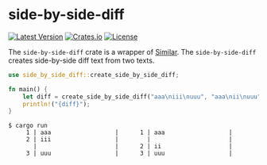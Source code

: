 # side-by-side-diff

[![Latest Version](https://img.shields.io/crates/v/side-by-side-diff.svg)](https://crates.io/crates/side-by-side-diff)
[![Crates.io](https://img.shields.io/crates/d/side-by-side-diff.svg)](https://crates.io/crates/side-by-side-diff)
[![License](https://img.shields.io/github/license/tadashi-aikawa/side-by-side-diff)](https://github.com/tadashi-aikawa/side-by-side-diff/blob/main/LICENSE)

The `side-by-side-diff` crate is a wrapper of [Similar]. The `side-by-side-diff` creates side-by-side diff text from two texts.

```rust
use side_by_side_diff::create_side_by_side_diff;

fn main() {
    let diff = create_side_by_side_diff("aaa\niii\nuuu", "aaa\nii\nuuu", 20);
    println!("{diff}");
}
```

```console
$ cargo run
     1 | aaa                  |      1 | aaa                  |
     2 | iii                  |        |                      |
       |                      |      2 | ii                   |
     3 | uuu                  |      3 | uuu                  |
```

[Similar]: https://crates.io/crates/similar
